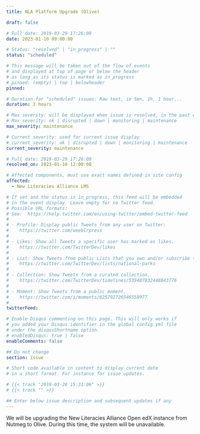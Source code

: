 ```yaml
---
title: NLA Platform Upgrade (Olive)

draft: false

# Full date: 2019-03-29 17:26:09
date: 2023-01-10 09:00:00

# Status: "resolved" | "in_progress" | ""
status: "scheduled"

# This message will be taken out of the flow of events
# and displayed at top of page or below the header
# as long as its status is marked as in_progress
# pinned: (empty) | top | belowheader
pinned: 

# Duration for "scheduled" issues: Raw text, ie 5mn, 1h, 1 hour,..
duration: 3 hours

# Max severity: will be displayed when issue is resolved, in the past events section
# Max_severity: ok | disrupted | down | monitoring | maintenance
max_severity: maintenance

# Current severity: used for current issue display
# current_severity: ok | disrupted | down | monitoring | maintenance
current_severity: maintenance

# Full date: 2019-03-29 17:26:09
resolved_on: 2023-01-10 12:00:00

# Affected components, must use exact names defined in site config
affected:
  - New Literacies Alliance LMS

# If set and the status is in_progress, this feed will be embedded
# in the event display. Leave empty for no Twitter feed.
# Possible URL formats:
# See:  https://help.twitter.com/en/using-twitter/embed-twitter-feed
#
# - Profile: Display public Tweets from any user on Twitter:
#    https://twitter.com/weeblrpress
#  
# - Likes: Show all Tweets a specific user has marked as likes.
#    https://twitter.com/TwitterDev/likes
#
# - List: Show Tweets from public Lists that you own and/or subscribe to.
#    https://twitter.com/TwitterDev/lists/national-parks
# 
# - Collection: Show Tweets from a curated collection.
#    https://twitter.com/TwitterDev/timelines/539487832448843776
#
# - Moment: Show Tweets from a public moment.
#    https://twitter.com/i/moments/625792726546558977
#
twitterFeed: 

# Enable Disqus commenting on this page. This will only works if 
# you added your Disqus identifier in the global config.yml file
# under the disqusShortname option.
# enabledDisqus: true | false
enableComments: false

## Do not change
section: issue

# Short code available in content to display current date
# in a short format. For instance for issue updates.

# {{< track "2019-03-26 15:31:06" >}}
# {{< track "" >}}

## Enter below issue description and subsequent updates if any
---
```

We will be upgrading the New Literacies Alliance Open edX instance from Nutmeg to Olive. During this time, the system will be unavailable.
